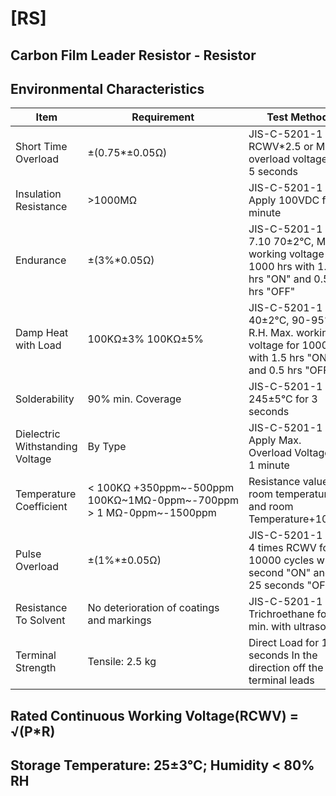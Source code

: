 # [RS]

## Carbon Film Leader Resistor - Resistor

## Environmental Characteristics

| Item                            | Requirement                                                         | Test Method                                                                                                |
| ------------------------------- | ------------------------------------------------------------------- | ---------------------------------------------------------------------------------------------------------- |
| Short Time Overload             | ±(0.75\*±0.05Ω)                                                     | JIS-C-5201-1 5.5 RCWV\*2.5 or Max. overload voltage for 5 seconds                                          |
| Insulation Resistance           | >1000MΩ                                                             | JIS-C-5201-1 5.6 Apply 100VDC for 1 minute                                                                 |
| Endurance                       | ±(3%\*0.05Ω)                                                        | JIS-C-5201-1 7.10 70±2°C, Max. working voltage for 1000 hrs with 1.5 hrs "ON" and 0.5 hrs "OFF"            |
| Damp Heat with Load             | 100KΩ±3% 100KΩ±5%                                                   | JIS-C-5201-1 7.9 40±2°C, 90-95% R.H. Max. working voltage for 1000 hrs with 1.5 hrs "ON" and 0.5 hrs "OFF" |
| Solderability                   | 90% min. Coverage                                                   | JIS-C-5201-1 6.5 245±5°C for 3 seconds                                                                     |
| Dielectric Withstanding Voltage | By Type                                                             | JIS-C-5201-1 5.7 Apply Max. Overload Voltage for 1 minute                                                  |
| Temperature Coefficient         | < 100KΩ +350ppm~-500ppm 100KΩ~1MΩ-0ppm~-700ppm > 1 MΩ-0ppm~-1500ppm | Resistance value at room temperature and room Temperature+100°C                                            |
| Pulse Overload                  | ±(1%\*±0.05Ω)                                                       | JIS-C-5201-1 5.8 4 times RCWV for 10000 cycles with 1 second "ON" and 25 seconds "OFF"                     |
| Resistance To Solvent           | No deterioration of coatings and markings                           | JIS-C-5201-1 6.9 Trichroethane for 1 min. with ultrasonic                                                  |
| Terminal Strength               | Tensile: 2.5 kg                                                     | Direct Load for 10 seconds In the direction off the terminal leads                                         |

## Rated Continuous Working Voltage(RCWV) = √(P\*R)

## Storage Temperature: 25±3°C; Humidity < 80% RH
